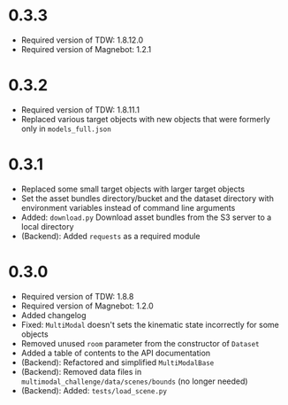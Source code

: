 # 0.3.3

- Required version of TDW: 1.8.12.0
- Required version of Magnebot: 1.2.1

# 0.3.2

- Required version of TDW: 1.8.11.1
- Replaced various target objects with new objects that were formerly only in `models_full.json`

# 0.3.1

- Replaced some small target objects with larger target objects
- Set the asset bundles directory/bucket and the dataset directory with environment variables instead of command line arguments
- Added: `download.py` Download asset bundles from the S3 server to a local directory
- (Backend): Added `requests` as a required module

# 0.3.0

- Required version of TDW: 1.8.8
- Required version of Magnebot: 1.2.0
- Added changelog
- Fixed: `MultiModal` doesn't sets the kinematic state incorrectly for some objects
- Removed unused `room` parameter from the constructor of `Dataset`
- Added a table of contents to the API documentation
- (Backend): Refactored and simplified `MultiModalBase`
- (Backend): Removed data files in `multimodal_challenge/data/scenes/bounds` (no longer needed)
- (Backend): Added: `tests/load_scene.py`
